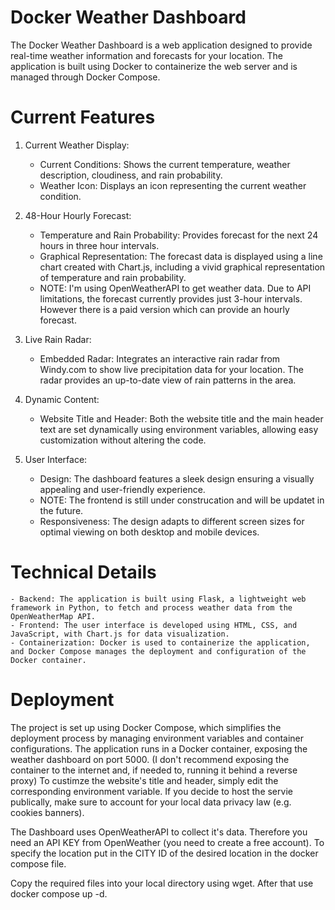 # Docker Weather Dashboard
The Docker Weather Dashboard is a web application designed to provide real-time weather information and forecasts for your location. The application is built using Docker to containerize the web server and is managed through Docker Compose.

# Current Features
1. Current Weather Display:
    - Current Conditions: Shows the current temperature, weather description, cloudiness, and rain probability.
    - Weather Icon: Displays an icon representing the current weather condition.
      
2. 48-Hour Hourly Forecast:
    - Temperature and Rain Probability: Provides forecast for the next 24 hours in three hour intervals.
    - Graphical Representation: The forecast data is displayed using a line chart created with Chart.js, including a vivid graphical representation of temperature and rain probability.
    - NOTE: I'm using OpenWeatherAPI to get weather data. Due to API limitations, the forecast currently provides just 3-hour intervals. However there is a paid version which can provide an hourly forecast.
   
3. Live Rain Radar:
    - Embedded Radar: Integrates an interactive rain radar from Windy.com to show live precipitation data for your location. The radar provides an up-to-date view of rain patterns in the area.

4. Dynamic Content:
    - Website Title and Header: Both the website title and the main header text are set dynamically using environment variables, allowing easy customization without altering the code.

5. User Interface:
    - Design: The dashboard features a sleek design ensuring a visually appealing and user-friendly experience.
    - NOTE: The frontend is still under construcation and will be updatet in the future.
    - Responsiveness: The design adapts to different screen sizes for optimal viewing on both desktop and mobile devices.
  
# Technical Details
    - Backend: The application is built using Flask, a lightweight web framework in Python, to fetch and process weather data from the OpenWeatherMap API.
    - Frontend: The user interface is developed using HTML, CSS, and JavaScript, with Chart.js for data visualization.
    - Containerization: Docker is used to containerize the application, and Docker Compose manages the deployment and configuration of the Docker container.

# Deployment
The project is set up using Docker Compose, which simplifies the deployment process by managing environment variables and container configurations. The application runs in a Docker container, exposing     the weather dashboard on port 5000. (I don't recommend exposing the container to the internet and, if needed to, running it behind a reverse proxy)
To custimze the website's title and header, simply edit the corresponding environment variable.
If you decide to host the servie publically, make sure to account for your local data privacy law (e.g. cookies banners).

The Dashboard uses OpenWeatherAPI to collect it's data. Therefore you need an API KEY from OpenWeather (you need to create a free account).
To specify the location put in the CITY ID of the desired location in the docker compose file.

Copy the required files into your local directory using wget.
After that use docker compose up -d.
